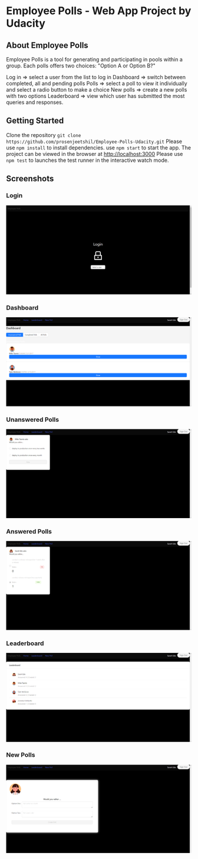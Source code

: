 # Employee Polls - Web App Project by Udacity

## About Employee Polls

Employee Polls is a tool for generating and participating in pools within a group. Each polls offers two choices: "Option A or Option B?"

Log in => select a user from the list to log in
Dashboard => switch between completed, all and pending polls
Polls => select a poll to view it individually and select a radio button to make a choice
New polls => create a new polls with two options
Leaderboard => view which user has submitted the most queries and responses.

## Getting Started

Clone the repository `git clone https://github.com/prosenjeetshil/Employee-Polls-Udacity.git`
Please use `npm install` to install dependencies. use `npm start` to start the app.
The project can be viewed in the browser at [http://localhost:3000](http://localhost:3000)
Please use `npm test` to launches the test runner in the interactive watch mode.

## Screenshots

### Login

![login](./public/images/login.png)

### Dashboard

![dashboard](./public/images/dashboard.png)

### Unanswered Polls

![unansweredpolls](./public/images/poll.png)

### Answered Polls

![answeredpolls](./public/images/completedpoll.png)

### Leaderboard

![leaderboard](./public/images/leaderboard.png)

### New Polls

![newpolls](./public/images/newpoll.png)
